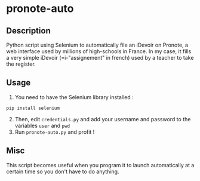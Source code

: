 # pronote-auto
## Description
Python script using Selenium to automatically file an iDevoir on Pronote, a web interface used by millions of high-schools in France. In my case, it fills a very simple iDevoir (=i-"assignement" in french) used by a teacher to take the register.

## Usage
1. You need to have the Selenium library installed :
```
pip install selenium
```
2. Then, edit `credentials.py` and add your username and password to the variables `user` and `pwd`
3. Run `pronote-auto.py` and profit !

## Misc
This script becomes useful when you program it to launch automatically at a certain time so you don't have to do anything.
